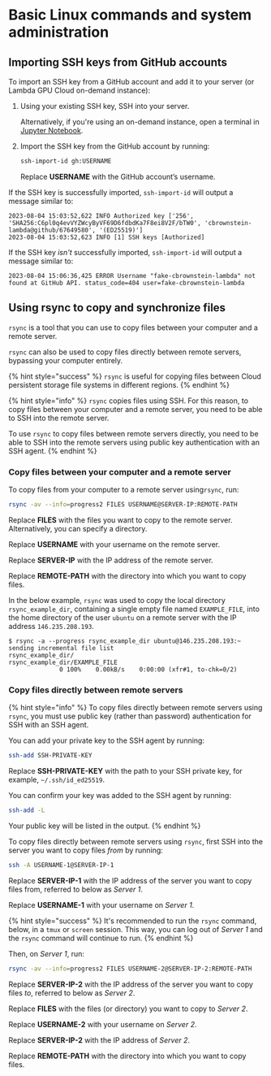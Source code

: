 # Basic Linux commands and system administration

## Importing SSH keys from GitHub accounts

To import an SSH key from a GitHub account and add it to your server (or Lambda GPU Cloud on-demand instance):

1.  Using your existing SSH key, SSH into your server.

    Alternatively, if you're using an on-demand instance, open a terminal in [Jupyter Notebook](https://docs.lambdalabs.com/cloud/open-jupyter-notebook/).
2.  Import the SSH key from the GitHub account by running:

    ```bash
    ssh-import-id gh:USERNAME
    ```

    Replace **USERNAME** with the GitHub account’s username.

If the SSH key is successfully imported, `ssh-import-id` will output a message similar to:

```
2023-08-04 15:03:52,622 INFO Authorized key ['256', 'SHA256:C6pl0q4evVYZWcyByVF69D6fdbdKa7F8ei8V2F/bTW0', 'cbrownstein-lambda@github/67649580', '(ED25519)']
2023-08-04 15:03:52,623 INFO [1] SSH keys [Authorized]
```

If the SSH key _isn't_ successfully imported, `ssh-import-id` will output a message similar to:

```
2023-08-04 15:06:36,425 ERROR Username "fake-cbrownstein-lambda" not found at GitHub API. status_code=404 user=fake-cbrownstein-lambda
```

## Using rsync to copy and synchronize files

`rsync` is a tool that you can use to copy files between your computer and a remote server.

`rsync` can also be used to copy files directly between remote servers, bypassing your computer entirely.

{% hint style="success" %}
`rsync` is useful for copying files between Cloud persistent storage file systems in different regions.
{% endhint %}

{% hint style="info" %}
`rsync` copies files using SSH. For this reason, to copy files between your computer and a remote server, you need to be able to SSH into the remote server.

To use `rsync` to copy files between remote servers directly, you need to be able to SSH into the remote servers using public key authentication with an SSH agent.
{% endhint %}

### Copy files between your computer and a remote server

To copy files from your computer to a remote server using`rsync`, run:

```bash
rsync -av --info=progress2 FILES USERNAME@SERVER-IP:REMOTE-PATH
```

Replace **FILES** with the files you want to copy to the remote server. Alternatively, you can specify a directory.

Replace **USERNAME** with your username on the remote server.

Replace **SERVER-IP** with the IP address of the remote server.

Replace **REMOTE-PATH** with the directory into which you want to copy files.

In the below example, `rsync` was used to copy the local directory `rsync_example_dir`, containing a single empty file named `EXAMPLE_FILE`, into the home directory of the user `ubuntu` on a remote server with the IP address `146.235.208.193`.

```
$ rsync -a --progress rsync_example_dir ubuntu@146.235.208.193:~
sending incremental file list
rsync_example_dir/
rsync_example_dir/EXAMPLE_FILE
              0 100%    0.00kB/s    0:00:00 (xfr#1, to-chk=0/2)
```

### Copy files directly between remote servers

{% hint style="info" %}
To copy files directly between remote servers using `rsync`, you must use public key (rather than password) authentication for SSH with an SSH agent.

You can add your private key to the SSH agent by running:

```bash
ssh-add SSH-PRIVATE-KEY
```

Replace **SSH-PRIVATE-KEY** with the path to your SSH private key, for example, `~/.ssh/id_ed25519`.

You can confirm your key was added to the SSH agent by running:

```bash
ssh-add -L
```

Your public key will be listed in the output.
{% endhint %}

To copy files directly between remote servers using `rsync`, first SSH into the server you want to copy files _from_ by running:

```bash
ssh -A USERNAME-1@SERVER-IP-1
```

Replace **SERVER-IP-1** with the IP address of the server you want to copy files from, referred to below as _Server 1_.

Replace **USERNAME-1** with your username on _Server 1_.

{% hint style="success" %}
It's recommended to run the `rsync` command, below, in a `tmux` or `screen` session. This way, you can log out of _Server 1_ and the `rsync` command will continue to run.
{% endhint %}

Then, on _Server 1_, run:

```bash
rsync -av --info=progress2 FILES USERNAME-2@SERVER-IP-2:REMOTE-PATH
```

Replace **SERVER-IP-2** with the IP address of the server you want to copy files _to_, referred to below as _Server 2_.

Replace **FILES** with the files (or directory) you want to copy to _Server 2_.

Replace **USERNAME-2** with your username on _Server 2_.

Replace **SERVER-IP-2** with the IP address of _Server 2_.

Replace **REMOTE-PATH** with the directory into which you want to copy files.
